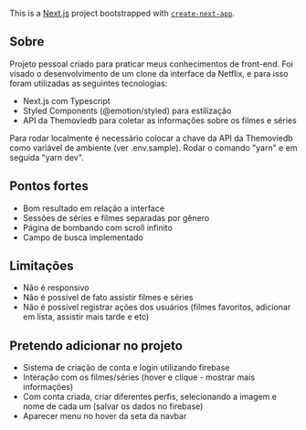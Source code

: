 This is a [Next.js](https://nextjs.org/) project bootstrapped with [`create-next-app`](https://github.com/vercel/next.js/tree/canary/packages/create-next-app).

## Sobre

Projeto pessoal criado para praticar meus conhecimentos de front-end. Foi visado o desenvolvimento de um clone da interface da Netflix, e para isso foram utilizadas as seguintes tecnologias:

- Next.js com Typescript
- Styled Components (@emotion/styled) para estilização
- API da Themoviedb para coletar as informações sobre os filmes e séries

Para rodar localmente é necessário colocar a chave da API da Themoviedb como variável de ambiente (ver .env.sample).
Rodar o comando "yarn" e em seguida "yarn dev".

## Pontos fortes

- Bom resultado em relação a interface
- Sessões de séries e filmes separadas por gênero
- Página de bombando com scroll infinito
- Campo de busca implementado

## Limitações

- Não é responsivo
- Não é possível de fato assistir filmes e séries
- Não é possível registrar ações dos usuários (filmes favoritos, adicionar em lista, assistir mais tarde e etc)

## Pretendo adicionar no projeto

- Sistema de criação de conta e login utilizando firebase
- Interação com os filmes/séries (hover e clique - mostrar mais informações)
- Com conta criada, criar diferentes perfis, selecionando a imagem e nome de cada um (salvar os dados no firebase)
- Aparecer menu no hover da seta da navbar
